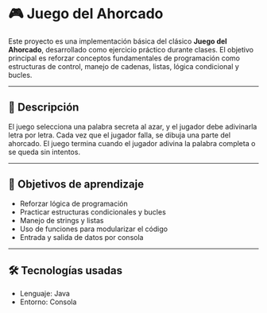 # 🎮 Juego del Ahorcado

Este proyecto es una implementación básica del clásico **Juego del Ahorcado**, desarrollado como ejercicio práctico durante clases. El objetivo principal es reforzar conceptos fundamentales de programación como estructuras de control, manejo de cadenas, listas, lógica condicional y bucles.

---

## 📌 Descripción

El juego selecciona una palabra secreta al azar, y el jugador debe adivinarla letra por letra. Cada vez que el jugador falla, se dibuja una parte del ahorcado. El juego termina cuando el jugador adivina la palabra completa o se queda sin intentos.

---

## 🧠 Objetivos de aprendizaje

- Reforzar lógica de programación
- Practicar estructuras condicionales y bucles
- Manejo de strings y listas
- Uso de funciones para modularizar el código
- Entrada y salida de datos por consola

---

## 🛠️ Tecnologías usadas

- Lenguaje: Java
- Entorno: Consola


